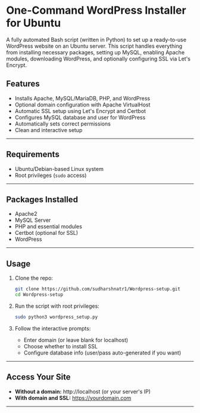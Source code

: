 #  One-Command WordPress Installer for Ubuntu

A fully automated Bash script (written in Python) to set up a ready-to-use WordPress website on an Ubuntu server. This script handles everything from installing necessary packages, setting up MySQL, enabling Apache modules, downloading WordPress, and optionally configuring SSL via Let's Encrypt.

## Features

- Installs Apache, MySQL/MariaDB, PHP, and WordPress
- Optional domain configuration with Apache VirtualHost
- Automatic SSL setup using Let's Encrypt and Certbot
- Configures MySQL database and user for WordPress
- Automatically sets correct permissions
- Clean and interactive setup

---

## Requirements

- Ubuntu/Debian-based Linux system
- Root privileges (`sudo` access)

---

## Packages Installed

- Apache2
- MySQL Server
- PHP and essential modules
- Certbot (optional for SSL)
- WordPress

---

## Usage

1. Clone the repo:
    ```bash
    git clone https://github.com/sudharshnatr1/Wordpress-setup.git
    cd Wordpress-setup
    ```
2. Run the script with root privileges:
    ```bash
    sudo python3 wordpress_setup.py
    ```

4. Follow the interactive prompts:
   - Enter domain (or leave blank for localhost)
   - Choose whether to install SSL
   - Configure database info (user/pass auto-generated if you want)

---

## Access Your Site

- **Without a domain:** http://localhost (or your server's IP)
- **With domain and SSL:** https://yourdomain.com

---

